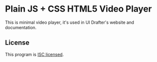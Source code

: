 # Plain JS + CSS HTML5 Video Player
This is minimal video player, it's used in UI Drafter's website and documentation.

## License
This program is [ISC licensed](../LICENSE).
